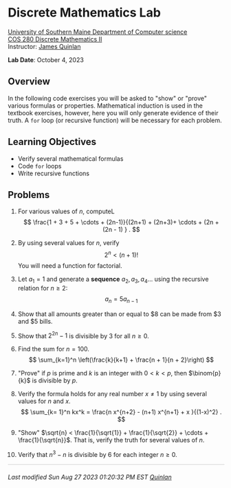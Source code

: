 # Discrete Mathematics Lab

[University of Southern Maine Department of Computer science](https://cs.usm.maine.edu)<br>
[COS 280 Discrete Mathematics II](https://cs.usm.maine.edu/~james.quinlan/cos280/)<br>
Instructor: [James Quinlan](https://cs.usm.maine.edu/~james.quinlan) <br>

**Lab Date**: October 4, 2023<br>


## Overview

In the following code exercises you will be asked to "show" or "prove" various formulas or properties.  Mathematical induction is used in the textbook exercises, however, here you will only generate evidence of their truth. A `for` loop (or recursive function) will be necessary for each problem. 

## Learning Objectives
* Verify several mathematical formulas
* Code `for` loops
* Write recursive functions


## Problems

1. For various values of $n$, computeL 
$$
\frac{1 + 3 + 5 + \cdots + (2n-1)}{(2n+1) + (2n+3)+ \cdots + (2n + (2n - 1) } .
$$

2. By using several values for $n$, verify 
$$
2^n < (n+1)!
$$
You will need a function for factorial.  

3. Let $a_1 = 1$ and generate a **sequence** $a_2, a_3, a_4 \dots$ using the recursive relation for $n \ge 2$:
$$
a_n = 5a_{n-1}
$$

4. Show that all amounts greater than or equal to \$8 can be made from \$3 and \$5 bills.  

5. Show that $2^{2n} - 1$ is divisible by $3$ for all $n \ge 0$. 

6. Find the sum for $n = 100$.
$$
\sum_{k=1}^n \left(\frac{k}{k+1} + \frac{n + 1}{n + 2}\right)
$$

7. "Prove" if $p$ is prime and $k$ is an integer with $0 < k < p$, then $\binom{p}{k}$ is divisible by $p$.  

8. Verify the formula holds for any real number $x \ne 1$ by using several values for $n$ and $x$.  
$$
\sum_{k= 1}^n kx^k =  \frac{n x^{n+2}  -  (n+1) x^{n+1}   + x }{(1-x)^2} .
$$

9.  "Show" $\sqrt{n} < \frac{1}{\sqrt{1}} + \frac{1}{\sqrt{2}} + \cdots + \frac{1}{\sqrt{n}}$.  That is, verify the truth for several values of $n$.

10.  Verify that $n^3 - n$ is divisible by $6$ for each integer $n \ge 0$.  



<!-- 
+++++++++++++++++++++++++++++++++++++++++++++++++++++++++++++++++++++++++ 
 FOOTER 
+++++++++++++++++++++++++++++++++++++++++++++++++++++++++++++++++++++++++
-->

<div style="border-top: 1px solid #ccc;padding:0px 0px 20px 0px;"></div>
<i style="padding-left:0px;">
Last modified  Sun Aug 27 2023 01:20:32 PM EST
<a href="https://cs.usm.maine.edu/~james.quinlan/">Quinlan</a>
</i>  
